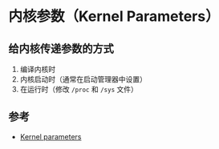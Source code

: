 # 内核参数（Kernel Parameters）

## 给内核传递参数的方式

1. 编译内核时
2. 内核启动时（通常在启动管理器中设置）
3. 在运行时（修改 `/proc` 和 `/sys` 文件）

## 参考

* [Kernel parameters](https://wiki.archlinux.org/index.php/Kernel_parameters_(%E7%AE%80%E4%BD%93%E4%B8%AD%E6%96%87))
